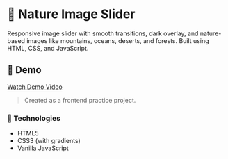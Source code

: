 # 🌿 Nature Image Slider

Responsive image slider with smooth transitions, dark overlay, and nature-based images like mountains, oceans, deserts, and forests. Built using HTML, CSS, and JavaScript.

## 🎥 Demo

[Watch Demo Video](demo.mp4)

> Created as a frontend practice project.

### 📁 Technologies
- HTML5
- CSS3 (with gradients)
- Vanilla JavaScript
